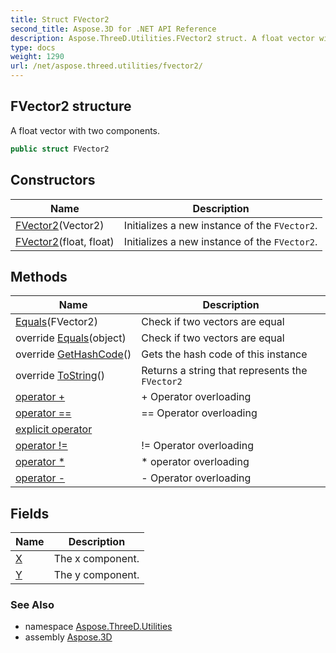 ```yaml
---
title: Struct FVector2
second_title: Aspose.3D for .NET API Reference
description: Aspose.ThreeD.Utilities.FVector2 struct. A float vector with two components
type: docs
weight: 1290
url: /net/aspose.threed.utilities/fvector2/
---
```

## FVector2 structure

A float vector with two components.

```csharp
public struct FVector2
```

## Constructors

| Name | Description |
| --- | --- |
| [FVector2](fvector2/#constructor)(Vector2) | Initializes a new instance of the `FVector2`. |
| [FVector2](fvector2/#constructor_1)(float, float) | Initializes a new instance of the `FVector2`. |

## Methods

| Name | Description |
| --- | --- |
| [Equals](../../aspose.threed.utilities/fvector2/equals/#equals)(FVector2) | Check if two vectors are equal |
| override [Equals](../../aspose.threed.utilities/fvector2/equals/#equals_1)(object) | Check if two vectors are equal |
| override [GetHashCode](../../aspose.threed.utilities/fvector2/gethashcode/)() | Gets the hash code of this instance |
| override [ToString](../../aspose.threed.utilities/fvector2/tostring/)() | Returns a string that represents the `FVector2` |
| [operator +](../../aspose.threed.utilities/fvector2/op_addition/) | + Operator overloading |
| [operator ==](../../aspose.threed.utilities/fvector2/op_equality/) | == Operator overloading |
| [explicit operator](../../aspose.threed.utilities/fvector2/op_explicit/) |  |
| [operator !=](../../aspose.threed.utilities/fvector2/op_inequality/) | != Operator overloading |
| [operator *](../../aspose.threed.utilities/fvector2/op_multiply/) | * operator overloading |
| [operator -](../../aspose.threed.utilities/fvector2/op_subtraction/) | - Operator overloading |

## Fields

| Name | Description |
| --- | --- |
| [X](../../aspose.threed.utilities/fvector2/x/) | The x component. |
| [Y](../../aspose.threed.utilities/fvector2/y/) | The y component. |

### See Also

* namespace [Aspose.ThreeD.Utilities](../../aspose.threed.utilities/)
* assembly [Aspose.3D](../../)


